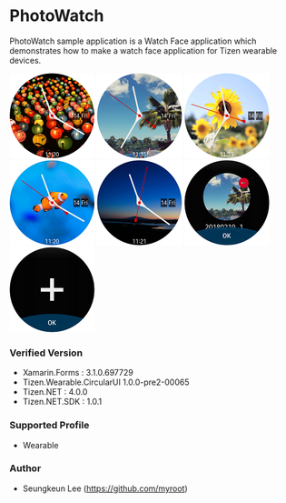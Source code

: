 # PhotoWatch

PhotoWatch sample application is a Watch Face application which demonstrates how to make a watch face application for Tizen wearable devices.

![img1](./docs/1.png)
![img2](./docs/2.png)
![img3](./docs/3.png)
![img4](./docs/4.png)
![img5](./docs/5.png)
![img6](./docs/6.png)
![img7](./docs/7.png)

### Verified Version
* Xamarin.Forms : 3.1.0.697729
* Tizen.Wearable.CircularUI 1.0.0-pre2-00065
* Tizen.NET : 4.0.0
* Tizen.NET.SDK : 1.0.1


### Supported Profile
* Wearable


### Author
* Seungkeun Lee (https://github.com/myroot)

